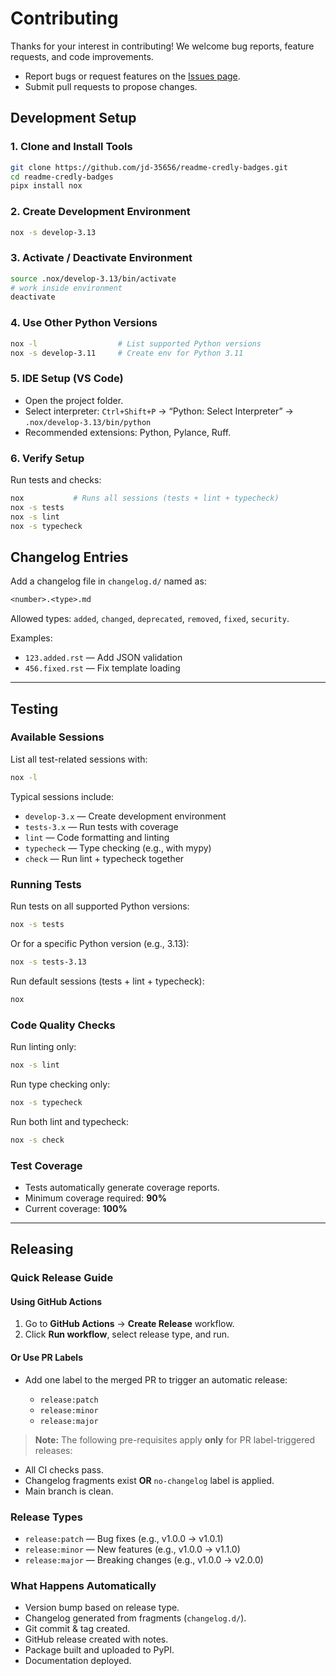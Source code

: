 # Contributing

Thanks for your interest in contributing! We welcome bug reports, feature requests, and code improvements.

* Report bugs or request features on the [Issues page](https://github.com/jd-35656/readme-credly-badges/issues).
* Submit pull requests to propose changes.

## Development Setup

### 1. Clone and Install Tools

```bash
git clone https://github.com/jd-35656/readme-credly-badges.git
cd readme-credly-badges
pipx install nox
```

### 2. Create Development Environment

```bash
nox -s develop-3.13
```

### 3. Activate / Deactivate Environment

```bash
source .nox/develop-3.13/bin/activate
# work inside environment
deactivate
```

### 4. Use Other Python Versions

```bash
nox -l                  # List supported Python versions
nox -s develop-3.11     # Create env for Python 3.11
```

### 5. IDE Setup (VS Code)

* Open the project folder.
* Select interpreter: `Ctrl+Shift+P` → “Python: Select Interpreter” → `.nox/develop-3.13/bin/python`
* Recommended extensions: Python, Pylance, Ruff.

### 6. Verify Setup

Run tests and checks:

```bash
nox           # Runs all sessions (tests + lint + typecheck)
nox -s tests
nox -s lint
nox -s typecheck
```

## Changelog Entries

Add a changelog file in `changelog.d/` named as:

```txt
<number>.<type>.md
```

Allowed types: `added`, `changed`, `deprecated`, `removed`, `fixed`, `security`.

Examples:

* `123.added.rst` — Add JSON validation
* `456.fixed.rst` — Fix template loading

---

## Testing

### Available Sessions

List all test-related sessions with:

```bash
nox -l
```

Typical sessions include:

* `develop-3.x` — Create development environment
* `tests-3.x` — Run tests with coverage
* `lint` — Code formatting and linting
* `typecheck` — Type checking (e.g., with mypy)
* `check` — Run lint + typecheck together

### Running Tests

Run tests on all supported Python versions:

```bash
nox -s tests
```

Or for a specific Python version (e.g., 3.13):

```bash
nox -s tests-3.13
```

Run default sessions (tests + lint + typecheck):

```bash
nox
```

### Code Quality Checks

Run linting only:

```bash
nox -s lint
```

Run type checking only:

```bash
nox -s typecheck
```

Run both lint and typecheck:

```bash
nox -s check
```

### Test Coverage

* Tests automatically generate coverage reports.
* Minimum coverage required: **90%**
* Current coverage: **100%**

---

## Releasing

### Quick Release Guide

#### Using GitHub Actions

1. Go to **GitHub Actions** → **Create Release** workflow.
2. Click **Run workflow**, select release type, and run.

#### Or Use PR Labels

* Add one label to the merged PR to trigger an automatic release:

  * `release:patch`
  * `release:minor`
  * `release:major`

> **Note:** The following pre-requisites apply **only** for PR label-triggered releases:

* All CI checks pass.
* Changelog fragments exist **OR** `no-changelog` label is applied.
* Main branch is clean.

### Release Types

* `release:patch` — Bug fixes (e.g., v1.0.0 → v1.0.1)
* `release:minor` — New features (e.g., v1.0.0 → v1.1.0)
* `release:major` — Breaking changes (e.g., v1.0.0 → v2.0.0)

### What Happens Automatically

* Version bump based on release type.
* Changelog generated from fragments (`changelog.d/`).
* Git commit & tag created.
* GitHub release created with notes.
* Package built and uploaded to PyPI.
* Documentation deployed.
